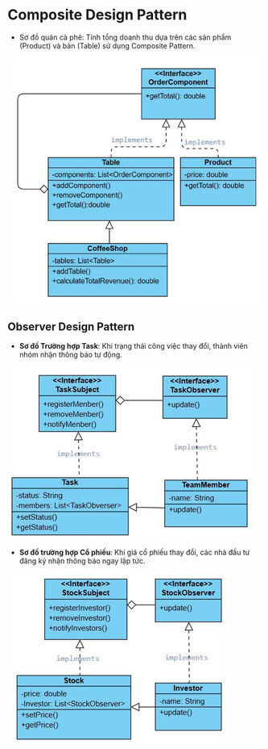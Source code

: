 # Composite Design Pattern
- Sơ đồ quán cà phê: Tính tổng doanh thu dựa trên các sản phẩm (Product) và bàn (Table) sử dụng Composite Pattern.

![img.png](img.png)

## Observer Design Pattern
- **Sơ đồ Trường hợp Task**: Khi trạng thái công việc thay đổi, thành viên nhóm nhận thông báo tự động.

![img_1.png](img_1.png)

- **Sơ đồ trường hợp Cổ phiếu**: Khi giá cổ phiếu thay đổi, các nhà đầu tư đăng ký nhận thông báo ngay lập tức.

![img_2.png](img_2.png)
